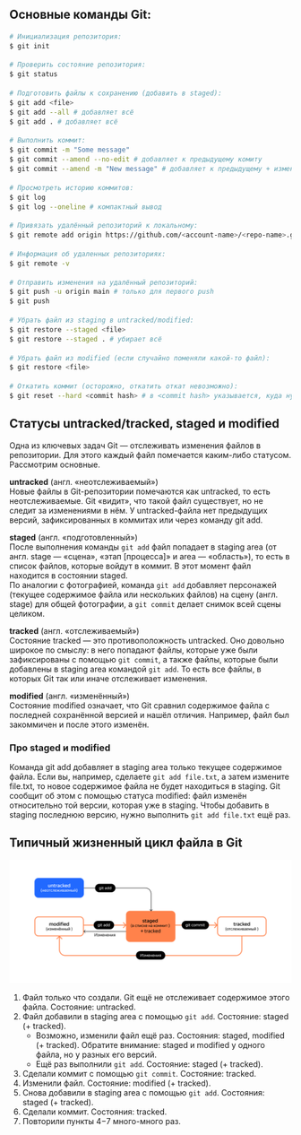 ## Основные команды Git:
```bash
# Инициализация репозитория:
$ git init

# Проверить состояние репозитория:
$ git status

# Подготовить файлы к сохранению (добавить в staged):
$ git add <file>
$ git add --all # добавляет всё
$ git add . # добавляет всё

# Выполнить коммит:
$ git commit -m "Some message"
$ git commit --amend --no-edit # добавляет к предыдущему комиту
$ git commit --amend -m "New message" # добавляет к предыдущему + изменяет сообщение

# Просмотреть историю коммитов:
$ git log
$ git log --oneline # компактный вывод

# Привязать удалённый репозиторий к локальному:
$ git remote add origin https://github.com/<account-name>/<repo-name>.git 

# Информация об удаленных репозиториях:
$ git remote -v 

# Отправить изменения на удалённый репозиторий:
$ git push -u origin main # только для первого push
$ git push

# Убрать файл из staging в untracked/modified:
$ git restore --staged <file>
$ git restore --staged . # убирает всё

# Убрать файл из modified (если случайно поменяли какой-то файл):
$ git restore <file>

# Откатить коммит (осторожно, откатить откат невозможно): 
$ git reset --hard <commit hash> # в <commit hash> указывается, куда нужно откатить
```

## Статусы untracked/tracked, staged и modified
Одна из ключевых задач Git — отслеживать изменения файлов в репозитории. Для этого каждый файл помечается каким-либо статусом. Рассмотрим основные.

**untracked** (англ. «неотслеживаемый»)\
Новые файлы в Git-репозитории помечаются как untracked, то есть неотслеживаемые. Git «видит», что такой файл существует, но не следит за изменениями в нём. У untracked-файла нет предыдущих версий, зафиксированных в коммитах или через команду git add.

**staged** (англ. «подготовленный»)\
После выполнения команды ```git add``` файл попадает в staging area (от англ. stage — «сцена», «этап [процесса]» и area — «область»), то есть в список файлов, которые войдут в коммит. В этот момент файл находится в состоянии staged.\
По аналогии с фотографией, команда ```git add``` добавляет персонажей (текущее содержимое файла или нескольких файлов) на сцену (англ. stage) для общей фотографии, а ```git commit``` делает снимок всей сцены целиком.

**tracked** (англ. «отслеживаемый»)\
Состояние tracked — это противоположность untracked. Оно довольно широкое по смыслу: в него попадают файлы, которые уже были зафиксированы с помощью ```git commit```, а также файлы, которые были добавлены в staging area командой ```git add```. То есть все файлы, в которых Git так или иначе отслеживает изменения.

**modified** (англ. «изменённый»)\
Состояние modified означает, что Git сравнил содержимое файла с последней сохранённой версией и нашёл отличия. Например, файл был закоммичен и после этого изменён.

### Про staged и modified
Команда git add добавляет в staging area только текущее содержимое файла. Если вы, например, сделаете ```git add file.txt```, а затем измените file.txt, то новое содержимое файла не будет находиться в staging.
Git сообщит об этом с помощью статуса modified: файл изменён относительно той версии, которая уже в staging. Чтобы добавить в staging последнюю версию, нужно выполнить ```git add file.txt``` ещё раз.

## Типичный жизненный цикл файла в Git

![Типичный жизненный цикл файла в Git](lifecycle.png)

1. Файл только что создали. Git ещё не отслеживает содержимое этого файла. Состояние: untracked.
1. Файл добавили в staging area с помощью ```git add```. Состояние: staged (+ tracked).
   * Возможно, изменили файл ещё раз. Состояния: staged, modified (+ tracked).
   Обратите внимание: staged и modified у одного файла, но у разных его версий.
   * Ещё раз выполнили ```git add```. Состояние: staged (+ tracked).
1. Сделали коммит с помощью ```git commit```. Состояние: tracked.
1. Изменили файл. Состояние: modified (+ tracked).
1. Снова добавили в staging area с помощью ```git add```. Состояния: staged (+ tracked).
1. Сделали коммит. Состояния: tracked.
1. Повторили пункты 4−7 много-много раз.